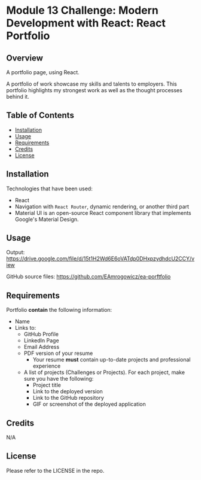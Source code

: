 # Module 13 Challenge: Modern Development with React: React Portfolio

## Overview

A portfolio page, using React.

A portfolio of work showcase my skills and talents to employers. This portfolio
highlights my strongest work as well as the thought processes behind it.

## Table of Contents

- [Installation](#installation)
- [Usage](#usage)
- [Requirements](#requirements)
- [Credits](#credits)
- [License](#license)

## Installation

Technologies that have been used:

- React
- Navigation with `React Router`, dynamic rendering, or another third part
- Material UI is an open-source React component library that implements Google's
  Material Design.

## Usage

Output: https://drive.google.com/file/d/15t1H2Wd6E6oVATdp0DHxpzydhdcU2CCY/view

GitHub source files: https://github.com/EAmrogowicz/ea-porftfolio

## Requirements

Portfolio **contain** the following information:

- Name
- Links to:
  - GitHub Profile
  - LinkedIn Page
  - Email Address
  - PDF version of your resume
    - Your resume **must** contain up-to-date projects and professional
      experience
  - A list of projects (Challenges or Projects). For each project, make sure you
    have the following:
    - Project title
    - Link to the deployed version
    - Link to the GitHub repository
    - GIF or screenshot of the deployed application

## Credits

N/A

## License

Please refer to the LICENSE in the repo.
